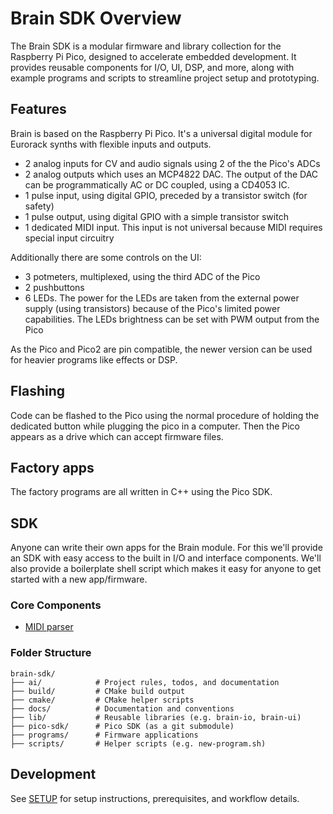 # Brain SDK Overview

The Brain SDK is a modular firmware and library collection for the Raspberry Pi Pico, designed to accelerate embedded development. It provides reusable components for I/O, UI, DSP, and more, along with example programs and scripts to streamline project setup and prototyping.

## Features
Brain is based on the Raspberry Pi Pico. It's a universal digital module for Eurorack synths with flexible inputs and outputs.
- 2 analog inputs for CV and audio signals using 2 of the the Pico's ADCs
- 2 analog outputs which uses an MCP4822 DAC. The output of the DAC can be programmatically AC or DC coupled, using a CD4053 IC.
- 1 pulse input, using digital GPIO, preceded by a transistor switch (for safety)
- 1 pulse output, using digital GPIO with a simple transistor switch
- 1 dedicated MIDI input. This input is not universal because MIDI requires special input circuitry

Additionally there are some controls on the UI:
- 3 potmeters, multiplexed, using the third ADC of the Pico
- 2 pushbuttons
- 6 LEDs. The power for the LEDs are taken from the external power supply (using transistors) because of the Pico's limited power capabilities. The LEDs brightness can be set with PWM output from the Pico

As the Pico and Pico2 are pin compatible, the newer version can be used for heavier programs like effects or DSP.

## Flashing
Code can be flashed to the Pico using the normal procedure of holding the dedicated button while plugging the pico in a computer. Then the Pico appears as a drive which can accept firmware files.

## Factory apps
The factory programs are all written in C++ using the Pico SDK.


## SDK

Anyone can write their own apps for the Brain module. For this we'll provide an SDK with easy access to the built in I/O and interface components. We'll also provide a boilerplate shell script which makes it easy for anyone to get started with a new app/firmware.

### Core Components

- [MIDI parser](docs/MIDI.md)


### Folder Structure
```
brain-sdk/
├── ai/            # Project rules, todos, and documentation
├── build/         # CMake build output
├── cmake/         # CMake helper scripts
├── docs/          # Documentation and conventions
├── lib/           # Reusable libraries (e.g. brain-io, brain-ui)
├── pico-sdk/      # Pico SDK (as a git submodule)
├── programs/      # Firmware applications
├── scripts/       # Helper scripts (e.g. new-program.sh)
```

## Development
See [SETUP](docs/SETUP.md) for setup instructions, prerequisites, and workflow details.